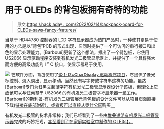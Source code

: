 # 用于 OLEDs 的背包板拥有奇特的功能

> 原文:[https://hack aday . com/2022/02/14/backpack-board-for-OLEDs-saws-fancy-features/](https://hackaday.com/2022/02/14/backpack-board-for-oleds-boasts-fancy-features/)

当基于 HD44780 控制器的 LCD 字符显示器成为热门产品时，一种使其更易于使用的方法是以“背包”PCB 的形式出现，它同时提供了一个可访问的串行接口和出色的显示处理能力。[Barbouri]更新了这个想法，推出了一个背包板，它使用 US2066 显示驱动程序安装到有机发光二极管显示器上，并提供了一个具有强大而方便的高级功能的 I ² C 接口，使显示器易于使用。

[![](../Images/29aecb8dbfb8d6c92bd9e139833e66cd.png)](https://hackaday.com/wp-content/uploads/2022/02/SlimOLEDdisplayRev10Assy10.jpg) 在软件方面，背包使用了[这个 I2cCharDisplay 驱动程序项目](https://github.com/dcityorg/i2c-char-display-library-arduino)，它提供了像光标控制、淡入淡出、显示移动，当然还有写字符或字符串这样的功能。虽然[Barbouri]专门为纽黑文超薄字符有机发光二极管显示器设计了该板，但理论上它应该可以与任何基于 US2066 的有机发光二极管字符显示器一起工作。[Barbouri]的斯利姆-有机发光二极管展示背包板的设计文件可以从项目页面直接下载[(链接在底部附近)，或者板可以直接从奥什公园](https://www.barbouri.com/2022/02/04/slim-oled-display-interface-board/)购买[。](https://oshpark.com/shared_projects/T1LVkKBc)

有机发光二极管的技术非常棒；我们已经看到了一些由[堆叠透明有机发光二极管显示器](https://hackaday.com/2021/03/04/volumetric-oled-display-shows-bladerunner-vibe-curious-screen-tech/)完成的巧妙把戏，[甚至看到了在家庭实验室中制作的 OLEDs】。](https://hackaday.com/2021/09/04/making-oled-displays-in-the-home-lab/)